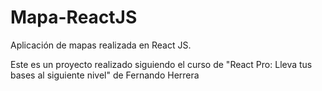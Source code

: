 # Mapa-ReactJS

Aplicación de mapas realizada en React JS.

Este es un proyecto realizado siguiendo el curso de "React Pro: Lleva tus bases al siguiente nivel" de Fernando Herrera
